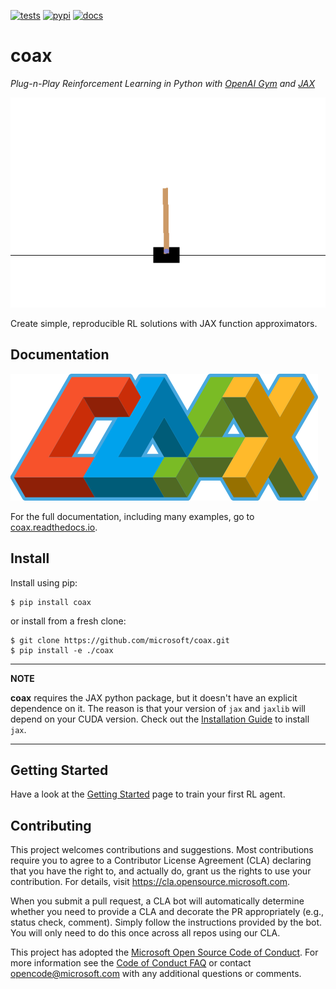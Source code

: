[![tests](https://github.com/microsoft/coax/workflows/tests/badge.svg)](https://github.com/microsoft/coax/actions?query=workflow%3Atests)
[![pypi](https://badge.fury.io/py/coax.svg)](https://badge.fury.io/py/coax)
[![docs](https://readthedocs.org/projects/coax/badge/?version=latest)](https://coax.readthedocs.io/en/latest/)

# coax

*Plug-n-Play Reinforcement Learning in Python with [OpenAI Gym](https://gym.openai.com/) and [JAX](https://jax.readthedocs.io/)*


![cartpole.gif](doc/_static/img/cartpole.gif)

Create simple, reproducible RL solutions with JAX function approximators.


## Documentation

[![coax](doc/_static/img/coax_logo.png)](https://coax.readthedocs.io/)

For the full documentation, including many examples, go to
[coax.readthedocs.io](https://coax.readthedocs.io/).


## Install

Install using pip:

```
$ pip install coax
```

or install from a fresh clone:

```
$ git clone https://github.com/microsoft/coax.git
$ pip install -e ./coax
```

---
**NOTE**

**coax** requires the JAX python package, but it doesn't have an explicit dependence on it. The
reason is that your version of `jax` and `jaxlib` will depend on your CUDA version. Check out
the [Installation Guide](https://coax.readthedocs.io/examples/getting_started/install.html) to
install `jax`.

---


## Getting Started

Have a look at the
[Getting Started](https://coax.readthedocs.io/examples/getting_started/index.html) page to train
your first RL agent.


## Contributing

This project welcomes contributions and suggestions.  Most contributions require you to agree to a
Contributor License Agreement (CLA) declaring that you have the right to, and actually do, grant us
the rights to use your contribution. For details, visit https://cla.opensource.microsoft.com.

When you submit a pull request, a CLA bot will automatically determine whether you need to provide a
CLA and decorate the PR appropriately (e.g., status check, comment). Simply follow the instructions
provided by the bot. You will only need to do this once across all repos using our CLA.

This project has adopted the
[Microsoft Open Source Code of Conduct](https://opensource.microsoft.com/codeofconduct/). For more
information see the [Code of Conduct FAQ](https://opensource.microsoft.com/codeofconduct/faq/) or
contact [opencode@microsoft.com](mailto:opencode@microsoft.com) with any additional questions or
comments.
